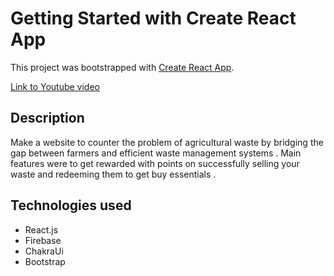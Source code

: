 # Getting Started with Create React App

This project was bootstrapped with [Create React App](https://github.com/facebook/create-react-app).

<a href="https://www.youtube.com/watch?v=MTRYTei2LJU">Link to Youtube video</a>

## Description

Make a website to counter the problem of agricultural waste by bridging the gap between farmers and efficient waste management systems .
Main features were to get rewarded with points on successfully selling your waste and redeeming them to get buy essentials .

## Technologies used

<ul>
  <li>React.js</li>
  <li>Firebase</li>
  <li>ChakraUi</li>
  <li>Bootstrap</li>
</ul>
